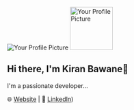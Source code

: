 ![Your Profile Picture](https://avatars.githubusercontent.com/u/100428197?v=4)
<img src="https://avatars.githubusercontent.com/u/100428197?v=4" alt="Your Profile Picture" width="100">




## Hi there, I'm Kiran Bawane👋

I'm a passionate developer...

🌐 [Website](https://kiranbawane0868@gamil.com) | 💼 [LinkedIn](https://www.linkedin.com/in/kiranbawane0868)) 




<!--
**kiranbawane48/kiranbawane48** is a ✨ _special_ ✨ repository because its `README.md` (this file) appears on your GitHub profile.

Here are some ideas to get you started:

- 🔭 I’m currently working on ...
- 🌱 I’m currently learning ...
- 👯 I’m looking to collaborate on ...
- 🤔 I’m looking for help with ...
- 💬 Ask me about ...
- 📫 How to reach me: ...
- 😄 Pronouns: ...
- ⚡ Fun fact: ...
-->
